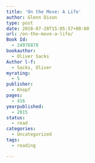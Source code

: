```yaml
---
title: 'On the Move: A Life'
author: Glenn Dixon
type: post
date: 2018-07-28T15:05:57+00:00
url: /on-the-move-a-life/
Book Id:
  - 24976878
bookauthor:
  - Oliver Sacks
Author l-f:
  - Sacks, Oliver
myrating:
  - 5
publisher:
  - Knopf
pages:
  - 416
yearpublished:
  - 2015
status:
  - read
categories:
  - Uncategorized
tags:
  - reading

---
```

